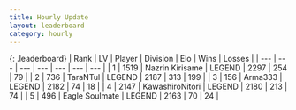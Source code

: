 ```yaml
---
title: Hourly Update
layout: leaderboard
category: hourly
---
```


{: .leaderboard}
| Rank | LV | Player | Division | Elo | Wins | Losses |
| --- | --- | --- | --- | --- | --- | --- |
| <span data-change="0">1</span> | 1519 | <span title="ID: 315148">Nazrin Kirisame</span> | LEGEND | <span data-change="2">2297</span> | <span data-change="1">254</span> | <span data-change="0">79</span> |
| <span data-change="0">2</span> | 736 | <span title="ID: 285323">TaraNTul</span> | LEGEND | <span data-change="0">2187</span> | <span data-change="0">313</span> | <span data-change="0">199</span> |
| <span data-change="0">3</span> | 156 | <span title="ID: 402844">Arma333</span> | LEGEND | <span data-change="0">2182</span> | <span data-change="0">74</span> | <span data-change="0">18</span> |
| <span data-change="0">4</span> | 2147 | <span title="ID: 164871">KawashiroNitori</span> | LEGEND | <span data-change="0">2180</span> | <span data-change="0">213</span> | <span data-change="0">74</span> |
| <span data-change="0">5</span> | 496 | <span title="ID: 512212">Eagle Soulmate</span> | LEGEND | <span data-change="0">2163</span> | <span data-change="0">70</span> | <span data-change="0">24</span> |